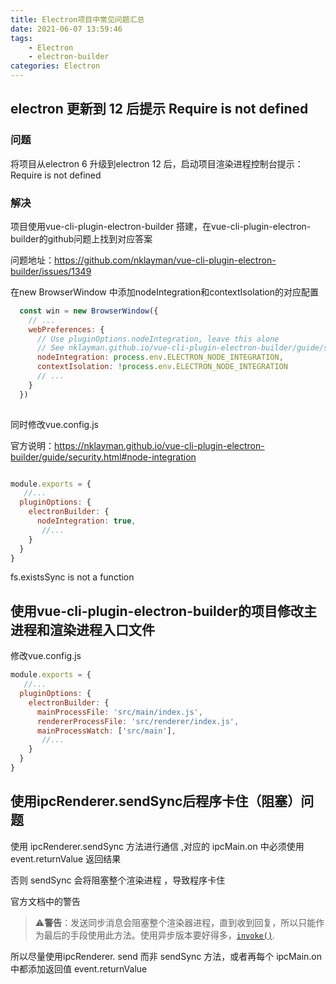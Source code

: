 ```yaml
---
title: Electron项目中常见问题汇总
date: 2021-06-07 13:59:46
tags:
	- Electron
	- electron-builder
categories: Electron
---
```




## electron 更新到 12 后提示 Require is not defined

### 问题

将项目从electron 6 升级到electron 12 后，启动项目渲染进程控制台提示：Require is not defined

### 解决

项目使用vue-cli-plugin-electron-builder 搭建，在vue-cli-plugin-electron-builder的github问题上找到对应答案

问题地址：https://github.com/nklayman/vue-cli-plugin-electron-builder/issues/1349

在new BrowserWindow 中添加nodeIntegration和contextIsolation的对应配置

```js
  const win = new BrowserWindow({
	// ...
    webPreferences: {
      // Use pluginOptions.nodeIntegration, leave this alone
      // See nklayman.github.io/vue-cli-plugin-electron-builder/guide/security.html#node-integration for more info
      nodeIntegration: process.env.ELECTRON_NODE_INTEGRATION,
      contextIsolation: !process.env.ELECTRON_NODE_INTEGRATION
      // ...
    }
  })
 
```

同时修改vue.config.js

官方说明：https://nklayman.github.io/vue-cli-plugin-electron-builder/guide/security.html#node-integration

```js

module.exports = {
   //...
  pluginOptions: {
    electronBuilder: {
      nodeIntegration: true,
       //...
    }
  }
}
```

 fs.existsSync is not a function

## 使用vue-cli-plugin-electron-builder的项目修改主进程和渲染进程入口文件

修改vue.config.js

```js
module.exports = {
   //...
  pluginOptions: {
    electronBuilder: {
      mainProcessFile: 'src/main/index.js',
      rendererProcessFile: 'src/renderer/index.js',
      mainProcessWatch: ['src/main'],
       //...
    }
  }
}
```

## 使用ipcRenderer.sendSync后程序卡住（阻塞）问题

使用 ipcRenderer.sendSync 方法进行通信 ,对应的 ipcMain.on 中必须使用 event.returnValue 返回结果

否则 sendSync 会将阻塞整个渲染进程 ，导致程序卡住

官方文档中的警告

> ⚠️**警告**：发送同步消息会阻塞整个渲染器进程，直到收到回复，所以只能作为最后的手段使用此方法。使用异步版本要好得多，[`invoke()`](https://www.electronjs.org/docs/api/ipc-renderer#ipcrendererinvokechannel-args).

所以尽量使用ipcRenderer. send 而非 sendSync 方法，或者再每个 ipcMain.on 中都添加返回值 event.returnValue

